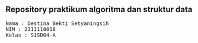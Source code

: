 ## Repository praktikum algoritma dan struktur data

<pre>
Nama : Destina Bekti Setyaningsih
NIM : 2311110018
Kelas : S1SD04-A
</pre>
